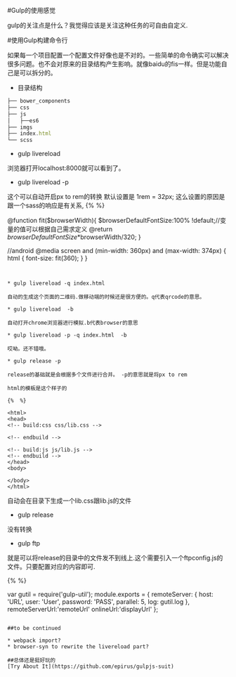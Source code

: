 #Gulp的使用感觉

gulp的关注点是什么？我觉得应该是关注这种任务的可自由自定义.

#使用Gulp构建命令行

如果每一个项目配置一个配置文件好像也是不对的。一些简单的命令确实可以解决很多问题。也不会对原来的目录结构产生影响。就像baidu的fis一样。但是功能自己是可以拆分的。

* 目录结构

```javascript
├── bower_components
├── css
├── js
│   ├──es6
├── imgs
├── index.html
└── scss

```

* gulp livereload

浏览器打开localhost:8000就可以看到了。

* gulp livereload -p

这个可以自动开启px to rem的转换 默认设置是 1rem = 32px;
这么设置的原因是跟一个sass的响应是有关系,
{%  %}

@function fit($browserWidth){
  $browserDefaultFontSize:100% !default;//变量的值可以根据自己需求定义
  @return $browserDefaultFontSize*$browserWidth/320;
}

//android
@media screen and (min-width: 360px) and (max-width: 374px) {
  html {
    font-size: fit(360);
  }
}
```


* gulp livereload -q index.html

自动的生成这个页面的二维码.做移动端的时候还是很方便的。q代表qrcode的意思。

* gulp livereload  -b

自动打开chrome浏览器进行模拟.b代表browser的意思

* gulp livereload -p -q index.html  -b

哎呦。还不错哦。

* gulp release -p

release的基础就是会根据多个文件进行合并。 -p的意思就是将px to rem

html的模板是这个样子的

{%  %}

<html>
<head>
<!-- build:css css/lib.css -->

<!-- endbuild -->

<!-- build:js js/lib.js -->
<!-- endbuild -->
</head>
<body>

</body>
</html>

```

自动会在目录下生成一个lib.css跟lib.js的文件

* gulp release

没有转换

* gulp ftp

就是可以将release的目录中的文件发不到线上.这个需要引入一个ftpconfig.js的文件。只要配置对应的内容即可.

{%  %}

var gutil = require('gulp-util');
module.exports = {
    remoteServer: {
    host: 'URL',
    user: 'User',
    password: 'PASS',
    parallel: 5,
    log: gutil.log
  },
  remoteServerUrl:'remoteUrl'
  onlineUrl:'displayUrl'
};

```

##to be continued

* webpack import?
* browser-syn to rewrite the livereload part?

##总体还是挺好玩的
[Try About It](https://github.com/epirus/gulpjs-suit)
